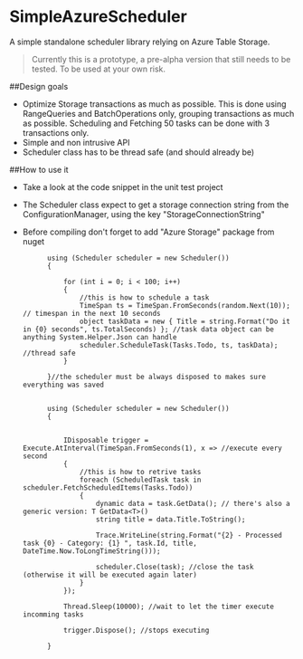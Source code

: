 SimpleAzureScheduler
====================

A simple standalone scheduler library relying on Azure Table Storage.

> Currently this is a prototype, a pre-alpha version that still needs to be tested. To be used at your own risk.


##Design goals

* Optimize Storage transactions as much as possible. This is done using RangeQueries and BatchOperations only, grouping transactions as much as possible. Scheduling and Fetching 50 tasks can be done with 3 transactions only.
* Simple and non intrusive API
* Scheduler class has to be thread safe (and should already be)

##How to use it
* Take a look at the code snippet in the unit test project
* The Scheduler class expect to get a storage connection string from the ConfigurationManager, using the key "StorageConnectionString"
* Before compiling don't forget to add "Azure Storage" package from nuget



			using (Scheduler scheduler = new Scheduler())
            {

                for (int i = 0; i < 100; i++)
                {
                    //this is how to schedule a task
                    TimeSpan ts = TimeSpan.FromSeconds(random.Next(10)); // timespan in the next 10 seconds
                    object taskData = new { Title = string.Format("Do it in {0} seconds", ts.TotalSeconds) }; //task data object can be anything System.Helper.Json can handle
                    scheduler.ScheduleTask(Tasks.Todo, ts, taskData); //thread safe
                }

            }//the scheduler must be always disposed to makes sure everything was saved


            using (Scheduler scheduler = new Scheduler())
            {
                

                IDisposable trigger = Execute.AtInterval(TimeSpan.FromSeconds(1), x => //execute every second
                {
                    //this is how to retrive tasks
                    foreach (ScheduledTask task in scheduler.FetchScheduledItems(Tasks.Todo))
                    {
                        dynamic data = task.GetData(); // there's also a generic version: T GetData<T>()
                        string title = data.Title.ToString();

                        Trace.WriteLine(string.Format("{2} - Processed task {0} - Category: {1} ", task.Id, title, DateTime.Now.ToLongTimeString()));

                        scheduler.Close(task); //close the task (otherwise it will be executed again later)
                    }
                });

                Thread.Sleep(10000); //wait to let the timer execute incomming tasks

                trigger.Dispose(); //stops executing

            }

